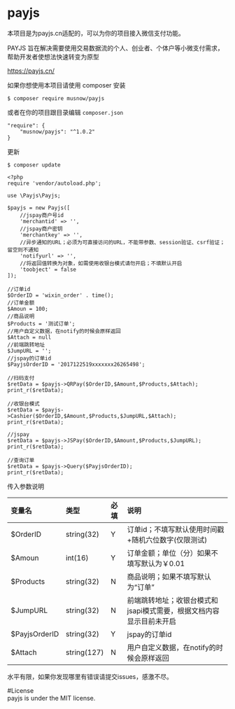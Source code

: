 # payjs
本项目是为payjs.cn适配的，可以为你的项目接入微信支付功能。

PAYJS 旨在解决需要使用交易数据流的个人、创业者、个体户等小微支付需求，帮助开发者使想法快速转变为原型   

https://payjs.cn/


如果你想使用本项目请使用 composer 安装

```$xslt
$ composer require musnow/payjs
```
或者在你的项目跟目录编辑 ```composer.json```
```$xslt
"require": {
    "musnow/payjs": "^1.0.2"
}
```
更新
```$xslt
$ composer update
```


```$xslt
<?php
require 'vendor/autoload.php';

use \Payjs\Payjs;

$payjs = new Payjs([
    //jspay商户号id
    'merchantid' => '',
    //jspay商户密钥
    'merchantkey' => '',
    //异步通知的URL；必须为可直接访问的URL，不能带参数、session验证、csrf验证；留空则不通知
    'notifyurl' => '',
    //将返回值转换为对象，如需使用收银台模式请勿开启；不填默认开启
    'toobject' = false
]);

//订单id
$OrderID = 'wixin_order' . time();
//订单金额
$Amoun = 100;
//商品说明
$Products = '测试订单';
//用户自定义数据，在notify的时候会原样返回
$Attach = null
//前端跳转地址
$JumpURL = '';
//jspay的订单id
$PayjsOrderID = '2017122519xxxxxxx26265498';

//扫码支付
$retData = $payjs->QRPay($OrderID,$Amount,$Products,$Attach);
print_r($retData);

//收银台模式
$retData = $payjs->Cashier($OrderID,$Amount,$Products,$JumpURL,$Attach);
print_r($retData);

//jspay
$retData = $payjs->JSPay($OrderID,$Amount,$Products,$JumpURL);
print_r($retData);

//查询订单
$retData = $payjs->Query($PayjsOrderID);
print_r($retData);
```

传入参数说明

| 变量名 | 类型 | 必填 | 说明 |
| :----- |:------| :-- | :-----------|
| $OrderID | string(32) | Y | 订单id；不填写默认使用时间戳+随机六位数字(仅限测试) |
| $Amoun | int(16) | Y | 订单金额；单位（分）如果不填写默认为￥0.01 |
| $Products | string(32) | N | 商品说明；如果不填写默认为“订单” |
| $JumpURL  | 	string(32) | N | 前端跳转地址；收银台模式和jsapi模式需要，根据文档内容显示目前未开启 |
| $PayjsOrderID | string(32) | Y | jspay的订单id |
| $Attach | string(127) | N | 用户自定义数据，在notify的时候会原样返回 |

水平有限，如果你发现哪里有错误请提交issues，感激不尽。


#License  
payjs is under the MIT license.
